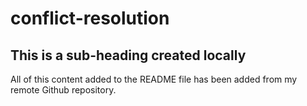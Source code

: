 # conflict-resolution

## This is a sub-heading created locally

All of this content added to the README file has been added from my remote Github repository. 
